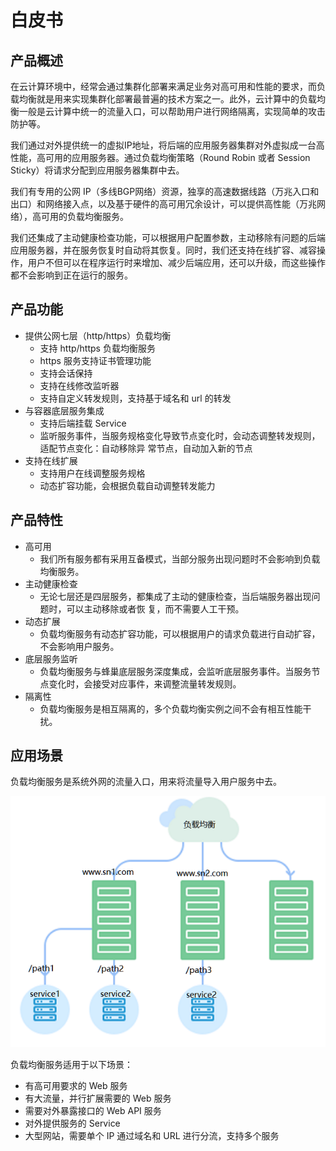 # 白皮书

## 产品概述

在云计算环境中，经常会通过集群化部署来满足业务对高可用和性能的要求，而负载均衡就是用来实现集群化部署最普遍的技术方案之一。此外，云计算中的负载均衡一般是云计算中统一的流量入口，可以帮助用户进行网络隔离，实现简单的攻击防护等。

我们通过对外提供统一的虚拟IP地址，将后端的应用服务器集群对外虚拟成一台高性能，高可用的应用服务器。通过负载均衡策略（Round Robin 或者 Session Sticky）将请求分配到应用服务器集群中去。

我们有专用的公网 IP（多线BGP网络）资源，独享的高速数据线路（万兆入口和出口）和网络接入点，以及基于硬件的高可用冗余设计，可以提供高性能（万兆网络），高可用的负载均衡服务。

我们还集成了主动健康检查功能，可以根据用户配置参数，主动移除有问题的后端应用服务器，并在服务恢复时自动将其恢复。同时，我们还支持在线扩容、减容操作，用户不但可以在程序运行时来增加、减少后端应用，还可以升级，而这些操作都不会影响到正在运行的服务。

## 产品功能

* 提供公网七层（http/https）负载均衡
	* 支持 http/https 负载均衡服务
	* https 服务支持证书管理功能
	* 支持会话保持
	* 支持在线修改监听器
	* 支持自定义转发规则，支持基于域名和 url 的转发
* 与容器底层服务集成
	* 支持后端挂载 Service
	* 监听服务事件，当服务规格变化导致节点变化时，会动态调整转发规则，适配节点变化：自动移除异   常节点，自动加入新的节点
* 支持在线扩展
	* 支持用户在线调整服务规格
	* 动态扩容功能，会根据负载自动调整转发能力

## 产品特性

* 高可用
	* 我们所有服务都有采用互备模式，当部分服务出现问题时不会影响到负载均衡服务。
* 主动健康检查
	* 无论七层还是四层服务，都集成了主动的健康检查，当后端服务器出现问题时，可以主动移除或者恢   复，而不需要人工干预。
* 动态扩展
	* 负载均衡服务有动态扩容功能，可以根据用户的请求负载进行自动扩容，不会影响用户服务。
* 底层服务监听
	* 负载均衡服务与蜂巢底层服务深度集成，会监听底层服务事件。当服务节点变化时，会接受对应事件，来调整流量转发规则。
* 隔离性
	* 负载均衡服务是相互隔离的，多个负载均衡实例之间不会有相互性能干扰。

## 应用场景

负载均衡服务是系统外网的流量入口，用来将流量导入用户服务中去。

![](../image/负载均衡白皮书.png)

负载均衡服务适用于以下场景：
* 有高可用要求的 Web 服务
* 有大流量，并行扩展需要的 Web 服务
* 需要对外暴露接口的 Web API 服务
* 对外提供服务的 Service
* 大型网站，需要单个 IP 通过域名和 URL 进行分流，支持多个服务
